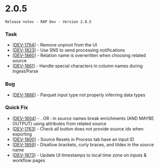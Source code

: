 # 2.0.5



```text
Release notes - RAP Dev - Version 2.0.5
```

### Task

* \[[DEV-1794](https://wmpartners.atlassian.net/browse/DEV-1794)\] - Remove unpivot from the UI
* \[[DEV-1823](https://wmpartners.atlassian.net/browse/DEV-1823)\] - Use SNS to send processing notifications
* \[[DEV-1860](https://wmpartners.atlassian.net/browse/DEV-1860)\] - Relation name is overwritten when choosing related source
* \[[DEV-1861](https://wmpartners.atlassian.net/browse/DEV-1861)\] - Handle special characters in column names during Ingest/Parse

### Bug

* \[[DEV-1866](https://wmpartners.atlassian.net/browse/DEV-1866)\] - Parquet input type not properly inferring data types

### Quick Fix

* \[[DEV-1604](https://wmpartners.atlassian.net/browse/DEV-1604)\] - . OR : in source names break enrichments \(AND MAYBE OUTPUT\) using attributes from related source
* \[[DEV-1763](https://wmpartners.atlassian.net/browse/DEV-1763)\] - Check all button does not provide source ids when exporting
* \[[DEV-1800](https://wmpartners.atlassian.net/browse/DEV-1800)\] - Source Resets in Process tab have an input ID
* \[[DEV-1859](https://wmpartners.atlassian.net/browse/DEV-1859)\] - Disallow brackets, curly braces, and tildes in the source name
* \[[DEV-1873](https://wmpartners.atlassian.net/browse/DEV-1873)\] - Update UI timestamps to local time zone on inputs & workflow pages

